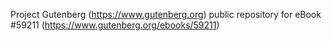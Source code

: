 Project Gutenberg (https://www.gutenberg.org) public repository for
eBook #59211 (https://www.gutenberg.org/ebooks/59211)
